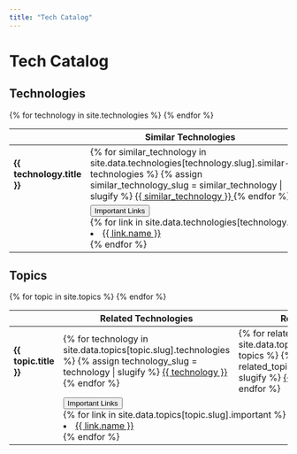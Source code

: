 ```yaml
---
title: "Tech Catalog"
---
```


# Tech Catalog

## Technologies
<table class="table table-hover table-bordered">
    <thead>
    <tr>
        <th></th>
        <th class="text-success-emphasis">Similar Technologies</th>
        <th class="text-success-emphasis">Related Technologies</th>
        <th class="text-success-emphasis">Related Topics</th>
    </tr>
    </thead>
    <tbody>
    {% for technology in site.technologies %}
        <tr>
            <!-- Technology Name -->
            <td><strong class="text-success-emphasis">{{ technology.title }}</strong></td>
            <!-- Similar Technologies -->
            <td>
                {% for similar_technology in site.data.technologies[technology.slug].similar-technologies %}
                {% assign similar_technology_slug = similar_technology | slugify %}
                <span class="badge bg-secondary">
                    <a href="{{ site.baseurl }}/technologies/{{ similar_technology_slug }}" target="_blank" data-bs-theme="light">
                        {{ similar_technology }}
                    </a>
                </span>
                {% endfor %}
            </td>
            <!-- Related Technologies -->
            <td>
                {% for related_technology in site.data.technologies[technology.slug].related-technologies %}
                {% assign related_technology_slug = related_technology | slugify %}
                <span class="badge bg-secondary">
                    <a href="{{ site.baseurl }}/technologies/{{ related_technology_slug }}" target="_blank" data-bs-theme="light">
                        {{ related_technology }}
                    </a>
                </span>
                {% endfor %}
            </td>
            <!-- Related Topics -->
            <td>
                {% for topic in site.data.technologies[technology.slug].topics %}
                {% assign topic_slug = topic | slugify %}
                <span class="badge bg-secondary">
                    <a href="{{ site.baseurl }}/topics/{{ topic_slug }}" target="_blank" data-bs-theme="light">
                        {{ topic }}
                    </a>
                </span>
                {% endfor %}
            </td>       
        </tr>
        <tr>
            <td></td>
            <!-- Important Links -->
            <td colspan="3">
                <div class="accordion" id="important{{ technology.slug }}">
                    <div class="accordion-item">
                            <span class="accordion-header">
                              <button class="accordion-button text-primary-emphasis" type="button" data-bs-toggle="collapse" data-bs-target="#collapseImportant{{ technology.slug }}" aria-expanded="true" aria-controls="collapseImportant{{ technology.slug }}">
                                 Important Links
                              </button>
                            </span>
                        <div id="collapseImportant{{ technology.slug }}" class="accordion-collapse collapse" data-bs-parent="#important{{ technology.slug }}">
                            <div class="accordion-body">
                                {% for link in site.data.technologies[technology.slug].important %}
                                <li><a href="{{ link.url }}" target="_blank">{{ link.name }}</a></li>
                                {% endfor %}
                            </div>
                        </div>
                    </div>
                </div> 
            </td>
        </tr>
    {% endfor %}
    </tbody>
</table>


## Topics

<table class="table table-hover table-bordered">
    <thead>
    <tr>
        <th></th>
        <th class="text-success-emphasis">Related Technologies</th>
        <th class="text-success-emphasis">Related Topics</th>
    </tr>
    </thead>
    <tbody>
    {% for topic in site.topics %}
        <tr>
            <!-- Topic Name -->
            <td><strong class="text-success-emphasis">{{ topic.title }}</strong></td>
            <!-- Related Technologies -->
            <td>
                {% for technology in site.data.topics[topic.slug].technologies %}
                {% assign technology_slug = technology | slugify %}
                <span class="badge bg-secondary">
                    <a href="{{ site.baseurl }}/technologies/{{ technology_slug }}" target="_blank" data-bs-theme="light">
                        {{ technology }}
                    </a>
                </span>
                {% endfor %}
            </td>
            <!-- Related Topics -->
            <td>
                {% for related_topic in site.data.topics[topic.slug].related-topics %}
                {% assign related_topic_slug = related_topic | slugify %}
                <span class="badge bg-secondary">
                    <a href="{{ site.baseurl }}/topics/{{ related_topic_slug }}" target="_blank" data-bs-theme="light">
                        {{ related_topic }}
                    </a>
                </span>
                {% endfor %}
            </td>
        </tr>
        <tr>
            <td></td>
            <!-- Important Links -->
            <td colspan="2">
                <div class="accordion" id="important{{ topic.slug }}">
                    <div class="accordion-item">
                            <span class="accordion-header">
                              <button class="accordion-button text-primary-emphasis" type="button" data-bs-toggle="collapse" data-bs-target="#collapseImportant{{ topic.slug }}" aria-expanded="true" aria-controls="collapseImportant{{ topic.slug }}">
                                 Important Links
                              </button>
                            </span>
                        <div id="collapseImportant{{ topic.slug }}" class="accordion-collapse collapse" data-bs-parent="#important{{ topic.slug }}">
                            <div class="accordion-body">
                                {% for link in site.data.topics[topic.slug].important %}
                                <li><a href="{{ link.url }}" target="_blank">{{ link.name }}</a></li>
                                {% endfor %}
                            </div>
                        </div>
                    </div>
                </div> 
            </td>
        </tr>
    {% endfor %}
    </tbody>
</table>